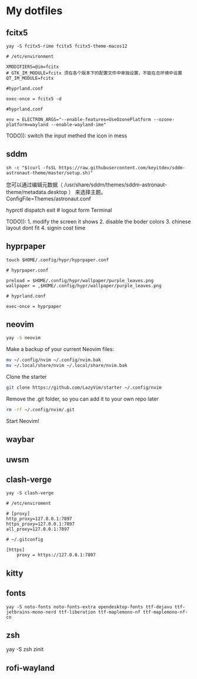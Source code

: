 # My dotfiles

## fcitx5
```shell
yay -S fcitx5-rime fcitx5 fcitx5-theme-macos12
```

```
# /etc/environment

XMODIFIERS=@im=fcitx
# GTK_IM_MODULE=fcitx 须在各个版本下的配置文件中单独设置，不能在总环境中设置
QT_IM_MODULE=fcitx
```

```
#hyprland.conf

exec-once = fcitx5 -d
```

```
#hyprland.conf

env = ELECTRON_ARGS="--enable-features=UseOzonePlatform --ozone-platform=wayland --enable-wayland-ime"
```

TODO)): switch the input methed the icon in mess

## sddm
```shell
sh -c "$(curl -fsSL https://raw.githubusercontent.com/keyitdev/sddm-astronaut-theme/master/setup.sh)"
```
您可以通过编辑元数据（ /usr/share/sddm/themes/sddm-astronaut-theme/metadata.desktop ） 来选择主题。
ConfigFile=Themes/astronaut.conf


hyprctl dispatch exit   # logout form Terminal


TODO)): 1. modify the screen it shows
        2. disable the boder colors
        3. chinese layout dont fit
        4. signin cost time


## hyprpaper

```shell
touch $HOME/.config/hypr/hyprpaper.conf
```

```
# hyprpaper.conf

preload = $HOME/.config/hypr/wallpaper/purple_leaves.png
wallpaper = ,$HOME/.config/hypr/wallpaper/purple_leaves.png

```

```
# hyprland.conf

exec-once = hyprpaper

```

## neovim

```bash
yay -S neovim
```

Make a backup of your current Neovim files:

```bash
mv ~/.config/nvim ~/.config/nvim.bak
mv ~/.local/share/nvim ~/.local/share/nvim.bak
```

Clone the starter

```bash
git clone https://github.com/LazyVim/starter ~/.config/nvim
```

Remove the .git folder, so you can add it to your own repo later

```bash
rm -rf ~/.config/nvim/.git
```

Start Neovim!




## waybar

## uwsm

## clash-verge

```shell
yay -S clash-verge
```

```
# /etc/enviroment

# [proxy]
http_proxy=127.0.0.1:7897
https_proxy=127.0.0.1:7897
all_proxy=127.0.0.1:7897

```


```
# ~/.gitconfig

[https]
	proxy = https://127.0.0.1:7897
```


## kitty

## fonts

```shell
yay -S noto-fonts noto-fonts-extra opendesktop-fonts ttf-dejavu ttf-jetbrains-mono-nerd ttf-liberation ttf-maplemono-nf ttf-maplemono-nf-cn
```

## zsh

yay -S zsh zinit


## rofi-wayland
